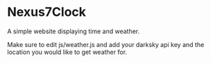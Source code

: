 # Nexus7Clock
A simple website displaying time and weather.

Make sure to edit js/weather.js and add your darksky api key and the location you would like to get weather for.
